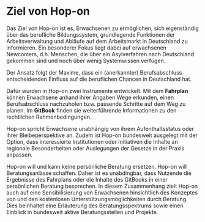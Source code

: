 # Ziel von Hop-on

Das Ziel von Hop-on ist es, Erwachsenen zu ermöglichen, sich eigenständig über das berufliche Bildungssystem, grundlegende Funktionen der Arbeitsverwaltung und Abläufe auf dem Arbeitsmarkt in Deutschland zu informieren. Ein besonderer Fokus liegt dabei auf erwachsenen Newcomers, d.h. Menschen, die über ein Asylverfahren nach Deutschland gekommen sind und noch über wenig Systemwissen verfügen.

Der Ansatz folgt der Maxime, dass ein \(anerkannter\) Berufsabschluss entscheidenden Einfluss auf die beruflichen Chancen  in Deutschland hat.

Dafür wurden in Hop-on zwei Instrumente entwickelt. Mit dem **Fahrplan** können Erwachsene anhand ihrer Angaben Wege erkunden, einen Berufsabschluss nachzuholen bzw. passende Schritte auf dem Weg zu planen. Im **GitBook** finden sie weiterführende Informationen zu den rechtlichen Rahmenbedingungen.

Hop-on spricht Erwachsene unabhängig von ihrem Aufenthaltsstatus oder ihrer Bleibeperspektive an. Zudem ist Hop-on bundesweit ausgelegt mit der Option, dass interessierte Institutionen oder Initiativen die Inhalte an regionale Besonderheiten oder Auslegungen der Gesetze in der Praxis anpassen.

Hop-on will und kann keine persönliche Beratung ersetzen. Hop-on will Beratungsanlässe schaffen. Daher ist es unabdingbar, dass Nutzende die Ergebnisse des Fahrplans oder die Inhalte des GitBooks in einer persönlichen Beratung besprechen. In diesem Zusammenhang zielt Hop-on auch auf eine Sensibilisierung von Erwachsenen hinsichtlich des Konzeptes von und den kostenlosen Unterstützungsmöglichkeiten durch Beratung. Dies beinhaltet eine Erläuterung des Beratungsspektrums sowie einen Einblick in bundesweit aktive Beratungsstellen und Projekte.
